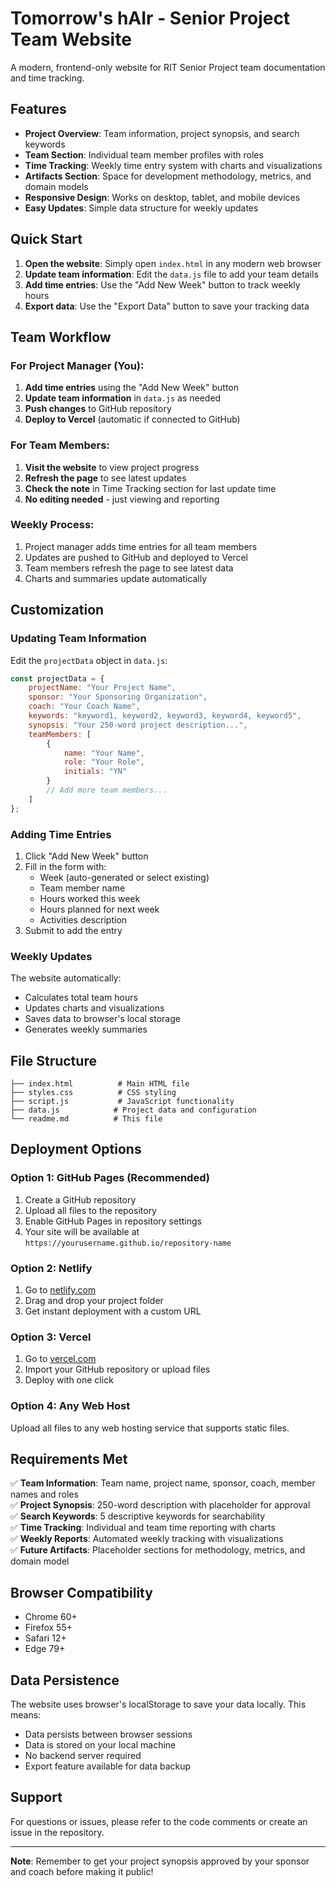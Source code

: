# Tomorrow's hAIr - Senior Project Team Website

A modern, frontend-only website for RIT Senior Project team documentation and time tracking.

## Features

- **Project Overview**: Team information, project synopsis, and search keywords
- **Team Section**: Individual team member profiles with roles
- **Time Tracking**: Weekly time entry system with charts and visualizations
- **Artifacts Section**: Space for development methodology, metrics, and domain models
- **Responsive Design**: Works on desktop, tablet, and mobile devices
- **Easy Updates**: Simple data structure for weekly updates

## Quick Start

1. **Open the website**: Simply open `index.html` in any modern web browser
2. **Update team information**: Edit the `data.js` file to add your team details
3. **Add time entries**: Use the "Add New Week" button to track weekly hours
4. **Export data**: Use the "Export Data" button to save your tracking data

## Team Workflow

### For Project Manager (You):
1. **Add time entries** using the "Add New Week" button
2. **Update team information** in `data.js` as needed
3. **Push changes** to GitHub repository
4. **Deploy to Vercel** (automatic if connected to GitHub)

### For Team Members:
1. **Visit the website** to view project progress
2. **Refresh the page** to see latest updates
3. **Check the note** in Time Tracking section for last update time
4. **No editing needed** - just viewing and reporting

### Weekly Process:
1. Project manager adds time entries for all team members
2. Updates are pushed to GitHub and deployed to Vercel
3. Team members refresh the page to see latest data
4. Charts and summaries update automatically

## Customization

### Updating Team Information

Edit the `projectData` object in `data.js`:

```javascript
const projectData = {
    projectName: "Your Project Name",
    sponsor: "Your Sponsoring Organization",
    coach: "Your Coach Name",
    keywords: "keyword1, keyword2, keyword3, keyword4, keyword5",
    synopsis: "Your 250-word project description...",
    teamMembers: [
        {
            name: "Your Name",
            role: "Your Role",
            initials: "YN"
        }
        // Add more team members...
    ]
};
```

### Adding Time Entries

1. Click "Add New Week" button
2. Fill in the form with:
   - Week (auto-generated or select existing)
   - Team member name
   - Hours worked this week
   - Hours planned for next week
   - Activities description
3. Submit to add the entry

### Weekly Updates

The website automatically:
- Calculates total team hours
- Updates charts and visualizations
- Saves data to browser's local storage
- Generates weekly summaries

## File Structure

```
├── index.html          # Main HTML file
├── styles.css          # CSS styling
├── script.js           # JavaScript functionality
├── data.js            # Project data and configuration
└── readme.md          # This file
```

## Deployment Options

### Option 1: GitHub Pages (Recommended)
1. Create a GitHub repository
2. Upload all files to the repository
3. Enable GitHub Pages in repository settings
4. Your site will be available at `https://yourusername.github.io/repository-name`

### Option 2: Netlify
1. Go to [netlify.com](https://netlify.com)
2. Drag and drop your project folder
3. Get instant deployment with a custom URL

### Option 3: Vercel
1. Go to [vercel.com](https://vercel.com)
2. Import your GitHub repository or upload files
3. Deploy with one click

### Option 4: Any Web Host
Upload all files to any web hosting service that supports static files.

## Requirements Met

✅ **Team Information**: Team name, project name, sponsor, coach, member names and roles  
✅ **Project Synopsis**: 250-word description with placeholder for approval  
✅ **Search Keywords**: 5 descriptive keywords for searchability  
✅ **Time Tracking**: Individual and team time reporting with charts  
✅ **Weekly Reports**: Automated weekly tracking with visualizations  
✅ **Future Artifacts**: Placeholder sections for methodology, metrics, and domain model  

## Browser Compatibility

- Chrome 60+
- Firefox 55+
- Safari 12+
- Edge 79+

## Data Persistence

The website uses browser's localStorage to save your data locally. This means:
- Data persists between browser sessions
- Data is stored on your local machine
- No backend server required
- Export feature available for data backup

## Support

For questions or issues, please refer to the code comments or create an issue in the repository.

---

**Note**: Remember to get your project synopsis approved by your sponsor and coach before making it public!
